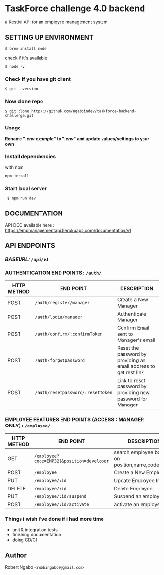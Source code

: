 # TaskForce challenge 4.0 backend

a Restful API for an employee management system

## SETTING UP ENVIRONMENT

```shell
$ brew install node
```

check if it's available

```shell
$ node -v
```

### Check if you have git client

```shell
$ git --version
```

### Now clone repo

```shell
$ git clone https://github.com/ngaboindev/taskforce-backend-challenge.git
```

### Usage

**Rename "_.env.example_" to "_.env_" and update values/settings to your own**

### Install dependencies

with npm

```shell
npm install
```

### Start local server

```shell
 $ npm run dev
```

## DOCUMENTATION

API DOC available here : https://empmanagementapi.herokuapp.com/documentation/v1

## API ENDPOINTS

### _BASEURL: `/api/v1`_

### AUTHENTICATION END POINTS : `/auth/`

| HTTP METHOD | END POINT                         | DESCRIPTION                                                       |
| ----------- | --------------------------------- | ----------------------------------------------------------------- |
| POST        | `/auth/register/manager`          | Create a New Manager                                              |
| POST        | `/auth/login/manager`             | Authenticate Manager                                              |
| POST        | `/auth/confirm/:confirmToken`     | Confirm Email sent to Manager's email                             |
| POST        | `/auth/forgotpassword`            | Reset the password by providing an email address to get rest link |
| POST        | `/auth/resetpassword/:resettoken` | Link to reset password by providing new password for Manager      |

### EMPLOYEE FEATURES END POINTS (ACCESS : MANAGER ONLY) : `/employee/`

| HTTP METHOD | END POINT                                  | DESCRIPTION                                       |
| ----------- | ------------------------------------------ | ------------------------------------------------- |
| GET         | `/employee?code=EMP321&position=developer` | search employee based on position,name,code,phone |
| POST        | `/employee`                                | Create a New Employee                             |
| PUT         | `/employee/:id`                            | Update Employee Infos                             |
| DELETE      | `/employee/:id`                            | Delete Employee                                   |
| PUT         | `/employee/:id/suspend`                    | Suspend an employee.                              |
| POST        | `/employee/:id/activate`                   | activate an employee                              |

### Things i wish i've done if i had more time

- unit & integration tests
- finishing documentation
- doing CD/CI

## Author

Robert Ngabo `<robbingabo9@gmail.com>`
